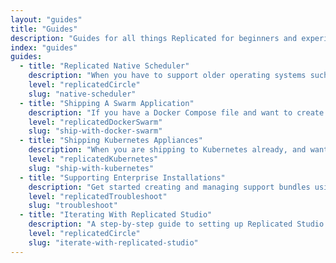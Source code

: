 ```yaml
---
layout: "guides"
title: "Guides"
description: "Guides for all things Replicated for beginners and experienced users alike."
index: "guides"
guides:
  - title: "Replicated Native Scheduler"
    description: "When you have to support older operating systems such as RHEL 6 and CentOS 6, the Replicated Native Scheduler is a good choice."
    level: "replicatedCircle"
    slug: "native-scheduler"
  - title: "Shipping A Swarm Application"
    description: "If you have a Docker Compose file and want to create a scalable, enterprise-installable appliance experience, this is the place to start."
    level: "replicatedDockerSwarm"
    slug: "ship-with-docker-swarm"
  - title: "Shipping Kubernetes Appliances"
    description: "When you are shipping to Kubernetes already, and want to keep the same deployments, but your customers don't have a cluster, start here."
    level: "replicatedKubernetes"
    slug: "ship-with-kubernetes"
  - title: "Supporting Enterprise Installations"
    description: "Get started creating and managing support bundles using Replicated Troubleshoot."
    level: "replicatedTroubleshoot"
    slug: "troubleshoot"
  - title: "Iterating With Replicated Studio"
    description: "A step-by-step guide to setting up Replicated Studio as a prototyping environment for your Replicated releases."
    level: "replicatedCircle"
    slug: "iterate-with-replicated-studio"
---
```


